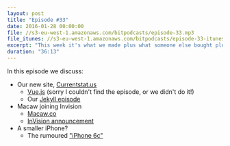 ```yaml
---
layout: post
title: "Episode #33"
date: 2016-01-28 00:00:00
file: //s3-eu-west-1.amazonaws.com/bitpodcasts/episode-33.mp3
file_itunes: //s3-eu-west-1.amazonaws.com/bitpodcasts/episode-33-itunes.m4a
excerpt: "This week it's what we made plus what someone else bought plus what we might buy"
duration: "36:13"
---
```


In this episode we discuss:

- Our new site, [Currentstat.us](https://currentstat.us)
  - [Vue.js](http://vuejs.org/) (sorry I couldn't find the episode, or we didn't do it!)
  - Our [Jekyll episode](https://bitpodcast.com/2015/05/07/episode-25/)
- Macaw joining Invision
  - [Macaw.co](http://macaw.co/)
  - [InVision announcement](http://blog.invisionapp.com/macaw-team-joins-invision/)
- A smaller iPhone?
  - The rumoured ["iPhone 6c"](http://www.macrumors.com/2016/01/24/leaked-photo-4-inch-iphone-6/)
